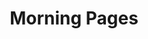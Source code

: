 ---
layout: work
title: Morning Pages
website: http://morningpages.net/
meta: A close friend of mine told me how much he benefited from writing every day so I gave it a shot and I loved it. Through writing every day I discovered that I'd like to to use my passion of code to create a website that others can benefit from. Thus Morning Pages was born. I'd love it if you checked it out.
type: example
img: morning-pages
skills: Design &bull; Kohana &bull; Content Creation
---